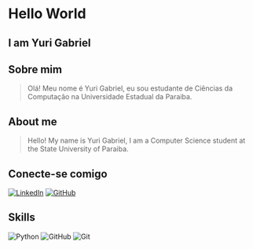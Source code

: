 # Hello World
## I am Yuri Gabriel

## Sobre mim

> Olá! Meu nome é Yuri Gabriel, eu sou estudante de Ciências da Computação na Universidade Estadual da Paraiba.
## About me 

>Hello! My name is Yuri Gabriel, I am a Computer Science student at the State University of Paraiba.
## Conecte-se comigo
[![LinkedIn](https://img.shields.io/badge/LinkedIn-0077B5?style=for-the-badge&logo=linkedin&logoColor=white)](https://www.linkedin.com/in/yuri-gabriel-9481a82b9/)
[![GitHub](https://img.shields.io/badge/GitHub-100000?style=for-the-badge&logo=github&logoColor=white)](https://github.com/yuurixrl)

## Skills

![Python](https://img.shields.io/badge/python-3670A0?style=for-the-badge&logo=python&logoColor=ffdd54)
![GitHub](https://img.shields.io/badge/GitHub-100000?style=for-the-badge&logo=github&logoColor=white)
![Git](https://img.shields.io/badge/GIT-E44C30?style=for-the-badge&logo=git&logoColor=white)
